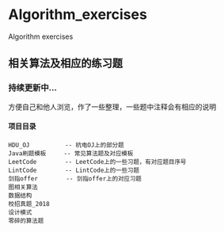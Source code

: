 # Algorithm_exercises
Algorithm exercises

## 相关算法及相应的练习题

### 持续更新中...


方便自己和他人浏览，作了一些整理，一些题中注释会有相应的说明


#### 项目目录

```
HDU_OJ		    -- 杭电OJ上的部分题
Java刷题模板     -- 常见算法题及对应模板
LeetCode		-- LeetCode上的一些习题，有对应题目序号
LintCode		-- LintCode上的一些习题
剑指offer		   -- 剑指offer上的对应习题
图相关算法
数据结构
校招真题_2018
设计模式
零碎的算法题
```

